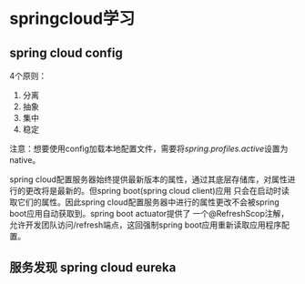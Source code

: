 # springcloud学习

## spring cloud config

4个原则：

1. 分离
2. 抽象
3. 集中
4. 稳定

注意：想要使用config加载本地配置文件，需要将*spring.profiles.active*设置为native。

spring cloud配置服务器始终提供最新版本的属性，通过其底层存储库，对属性进行的更改将是最新的。但spring boot(spring cloud client)应用
只会在启动时读取它们的属性。因此spring cloud配置服务器中进行的属性更改不会被spring boot应用自动获取到。spring boot actuator提供了
一个@RefreshScop注解，允许开发团队访问/refresh端点，这回强制spring boot应用重新读取应用程序配置。

## 服务发现 spring cloud eureka

 
